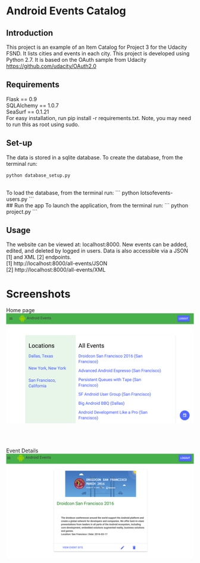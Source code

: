 # Android Events Catalog

## Introduction
This project is an example of an Item Catalog for Project 3 for the Udacity FSND. It lists cities and events in each city. This project is developed using Python 2.7. It is based on the OAuth sample from Udacity https://github.com/udacity/OAuth2.0

## Requirements
Flask == 0.9<br>
SQLAlchemy == 1.0.7<br>
SeaSurf == 0.1.21<br>
For easy installation, run pip install -r requirements.txt. Note, you may need to run this as root using sudo.

## Set-up
The data is stored in a sqlite database. To create the database, from the terminal run: 
```
python database_setup.py  
```
<br>
To load the database, from the terminal run: 
```
python lotsofevents-users.py  
```
<br>
## Run the app
To launch the application, from the terminal run:
```
python project.py
```

## Usage
The website can be viewed at: localhost:8000. New events can be added, edited, and deleted by logged in users. Data is also accessible via a JSON [1] and XML [2] endpoints.
<br>
[1] http://localhost:8000/all-events/JSON
<br>
[2] http://localhost:8000/all-events/XML

# Screenshots
Home page <br>
![Alt text](https://github.com/twhetzel/item-catalog/blob/master/readme-images/home.png "Home page")

<br><br>
 
Event Details <br>
![Alt Text](readme-images/eventDetails.png "Event Details")